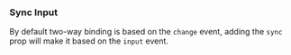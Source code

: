 ### Sync Input

By default two-way binding is based on the `change` event, adding the `sync` prop will make it based on the `input` event.
